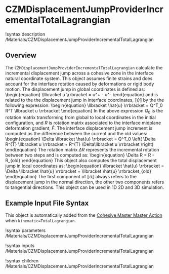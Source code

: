 # CZMDisplacementJumpProviderIncrementalTotalLagrangian

!syntax description /Materials/CZMDisplacementJumpProviderIncrementalTotalLagrangian

## Overview

The `CZMDisplacementJumpProviderIncrementalTotalLagrangian` calculate the incremental displacement jump across a cohesive zone in the interface natural coordinate system. This object assumes finite strains and does account for the interface rotation caused by deformations or rigid body motion.
The displacement jump in global coordinates is defined as:
\begin{equation}
\llbracket u \rrbracket = u^+ - u^-
\end{equation}
and is related to the the displacement jump in interface coordinates, $\llbracket \hat{u} \rrbracket$ by the the following expression:
\begin{equation}
\llbracket \hat{u}  \rrbracket = Q^T_0 R^T \llbracket u \rrbracket
\end{equation}
In the above expression $Q_0$ is the rotation matrix transforming from global to local coordinates in the initial configuration, and $R$ is rotation matrix associated to the interface midplane deformation gradient, $\hat{F}$.
The interface displacement jump increment is computed as the difference between the current and the old values:
\begin{equation}
 \Delta \llbracket \hat{u} \rrbracket = Q^T_0 \left( \Delta R^{T} \llbracket u \rrbracket + R^{T} \Delta\llbracket u \rrbracket  \right)
\end{equation}
The rotation matrix $\Delta R$ represents the incremental rotation between two steps and is computed as:
\begin{equation}
\Delta R = R - R_{old}
\end{equation}
This object also computes the total displacement jump in local coordinates  as:
\begin{equation}
 \llbracket \hat{u} \rrbracket = \Delta \llbracket \hat{u} \rrbracket + \llbracket \hat{u} \rrbracket_{old}
\end{equation}
The first component of $\llbracket \hat{u} \rrbracket$ always refers to the displacement jump in the normal direction, the other two components refers to tangential directions.
This object can be used in 1D 2D and 3D simulation.

## Example Input File Syntax

This object is automatically added from the [Cohesive Master Master Action](CohesiveZoneMaster/index.md) when `kinematic=TotalLagrangian`.

!syntax parameters /Materials/CZMDisplacementJumpProviderIncrementalTotalLagrangian

!syntax inputs /Materials/CZMDisplacementJumpProviderIncrementalTotalLagrangian

!syntax children /Materials/CZMDisplacementJumpProviderIncrementalTotalLagrangian
